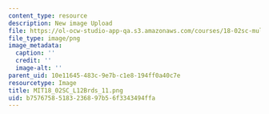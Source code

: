 ```yaml
---
content_type: resource
description: New image Upload
file: https://ol-ocw-studio-app-qa.s3.amazonaws.com/courses/18-02sc-multivariable-calculus-fall-2010/b75767585183236897b56f3343494ffa_MIT18_02SC_L12Brds_11.png
file_type: image/png
image_metadata:
  caption: ''
  credit: ''
  image-alt: ''
parent_uid: 10e11645-483c-9e7b-c1e8-194ff0a40c7e
resourcetype: Image
title: MIT18_02SC_L12Brds_11.png
uid: b7576758-5183-2368-97b5-6f3343494ffa
---
```


